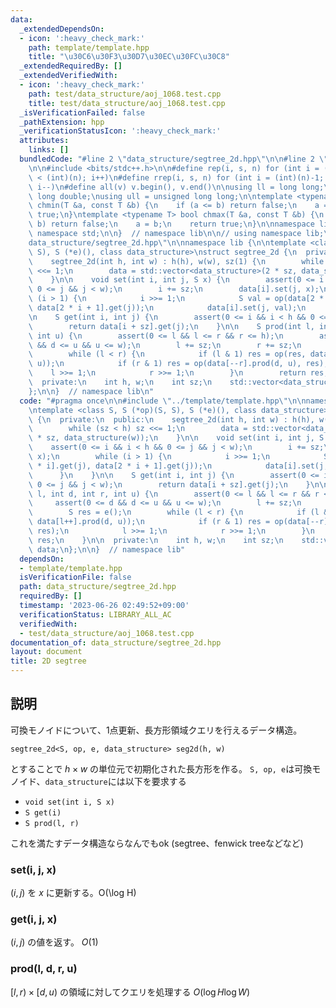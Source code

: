 ```yaml
---
data:
  _extendedDependsOn:
  - icon: ':heavy_check_mark:'
    path: template/template.hpp
    title: "\u30C6\u30F3\u30D7\u30EC\u30FC\u30C8"
  _extendedRequiredBy: []
  _extendedVerifiedWith:
  - icon: ':heavy_check_mark:'
    path: test/data_structure/aoj_1068.test.cpp
    title: test/data_structure/aoj_1068.test.cpp
  _isVerificationFailed: false
  _pathExtension: hpp
  _verificationStatusIcon: ':heavy_check_mark:'
  attributes:
    links: []
  bundledCode: "#line 2 \"data_structure/segtree_2d.hpp\"\n\n#line 2 \"template/template.hpp\"\
    \n\n#include <bits/stdc++.h>\n\n#define rep(i, s, n) for (int i = (int)(s); i\
    \ < (int)(n); i++)\n#define rrep(i, s, n) for (int i = (int)(n)-1; i >= (int)(s);\
    \ i--)\n#define all(v) v.begin(), v.end()\n\nusing ll = long long;\nusing ld =\
    \ long double;\nusing ull = unsigned long long;\n\ntemplate <typename T> bool\
    \ chmin(T &a, const T &b) {\n    if (a <= b) return false;\n    a = b;\n    return\
    \ true;\n}\ntemplate <typename T> bool chmax(T &a, const T &b) {\n    if (a >=\
    \ b) return false;\n    a = b;\n    return true;\n}\n\nnamespace lib {\n\nusing\
    \ namespace std;\n\n}  // namespace lib\n\n// using namespace lib;\n#line 4 \"\
    data_structure/segtree_2d.hpp\"\n\nnamespace lib {\n\ntemplate <class S, S (*op)(S,\
    \ S), S (*e)(), class data_structure>\nstruct segtree_2d {\n  private:\n  public:\n\
    \    segtree_2d(int h, int w) : h(h), w(w), sz(1) {\n        while (sz < h) sz\
    \ <<= 1;\n        data = std::vector<data_structure>(2 * sz, data_structure(w));\n\
    \    }\n\n    void set(int i, int j, S x) {\n        assert(0 <= i && i < h &&\
    \ 0 <= j && j < w);\n        i += sz;\n        data[i].set(j, x);\n        while\
    \ (i > 1) {\n            i >>= 1;\n            S val = op(data[2 * i].get(j),\
    \ data[2 * i + 1].get(j));\n            data[i].set(j, val);\n        }\n    }\n\
    \n    S get(int i, int j) {\n        assert(0 <= i && i < h && 0 <= j && j < w);\n\
    \        return data[i + sz].get(j);\n    }\n\n    S prod(int l, int d, int r,\
    \ int u) {\n        assert(0 <= l && l <= r && r <= h);\n        assert(0 <= d\
    \ && d <= u && u <= w);\n        l += sz;\n        r += sz;\n        S res = e();\n\
    \        while (l < r) {\n            if (l & 1) res = op(res, data[l++].prod(d,\
    \ u));\n            if (r & 1) res = op(data[--r].prod(d, u), res);\n        \
    \    l >>= 1;\n            r >>= 1;\n        }\n        return res;\n    }\n\n\
    \  private:\n    int h, w;\n    int sz;\n    std::vector<data_structure> data;\n\
    };\n\n}  // namespace lib\n"
  code: "#pragma once\n\n#include \"../template/template.hpp\"\n\nnamespace lib {\n\
    \ntemplate <class S, S (*op)(S, S), S (*e)(), class data_structure>\nstruct segtree_2d\
    \ {\n  private:\n  public:\n    segtree_2d(int h, int w) : h(h), w(w), sz(1) {\n\
    \        while (sz < h) sz <<= 1;\n        data = std::vector<data_structure>(2\
    \ * sz, data_structure(w));\n    }\n\n    void set(int i, int j, S x) {\n    \
    \    assert(0 <= i && i < h && 0 <= j && j < w);\n        i += sz;\n        data[i].set(j,\
    \ x);\n        while (i > 1) {\n            i >>= 1;\n            S val = op(data[2\
    \ * i].get(j), data[2 * i + 1].get(j));\n            data[i].set(j, val);\n  \
    \      }\n    }\n\n    S get(int i, int j) {\n        assert(0 <= i && i < h &&\
    \ 0 <= j && j < w);\n        return data[i + sz].get(j);\n    }\n\n    S prod(int\
    \ l, int d, int r, int u) {\n        assert(0 <= l && l <= r && r <= h);\n   \
    \     assert(0 <= d && d <= u && u <= w);\n        l += sz;\n        r += sz;\n\
    \        S res = e();\n        while (l < r) {\n            if (l & 1) res = op(res,\
    \ data[l++].prod(d, u));\n            if (r & 1) res = op(data[--r].prod(d, u),\
    \ res);\n            l >>= 1;\n            r >>= 1;\n        }\n        return\
    \ res;\n    }\n\n  private:\n    int h, w;\n    int sz;\n    std::vector<data_structure>\
    \ data;\n};\n\n}  // namespace lib"
  dependsOn:
  - template/template.hpp
  isVerificationFile: false
  path: data_structure/segtree_2d.hpp
  requiredBy: []
  timestamp: '2023-06-26 02:49:52+09:00'
  verificationStatus: LIBRARY_ALL_AC
  verifiedWith:
  - test/data_structure/aoj_1068.test.cpp
documentation_of: data_structure/segtree_2d.hpp
layout: document
title: 2D segtree
---
```


## 説明

可換モノイドについて、1点更新、長方形領域クエリを行えるデータ構造。

```
segtree_2d<S, op, e, data_structure> seg2d(h, w)
```

とすることで $h \times w$ の単位元で初期化された長方形を作る。
`S, op, e`は可換モノイド、`data_structure`には以下を要求する

- `void set(int i, S x)`
- `S get(i)`
- `S prod(l, r)`

これを満たすデータ構造ならなんでもok (segtree、fenwick treeなどなど)

### set(i, j, x)

$(i, j)$ を $x$ に更新する。O(\log H)

### get(i, j, x)

$(i, j)$ の値を返す。 $O(1)$

### prod(l, d, r, u)

$[l, r) \times [d, u)$ の領域に対してクエリを処理する $O(\log H \log W)$
